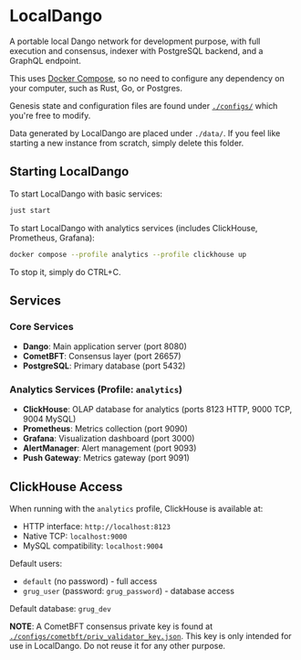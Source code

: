 # LocalDango

A portable local Dango network for development purpose, with full execution and consensus, indexer with PostgreSQL backend, and a GraphQL endpoint.

This uses [Docker Compose](https://docs.docker.com/compose/), so no need to configure any dependency on your computer, such as Rust, Go, or Postgres.

Genesis state and configuration files are found under [`./configs/`](./configs/) which you're free to modify.

Data generated by LocalDango are placed under `./data/`. If you feel like starting a new instance from scratch, simply delete this folder.

## Starting LocalDango

To start LocalDango with basic services:

```bash
just start
```

To start LocalDango with analytics services (includes ClickHouse, Prometheus, Grafana):

```bash
docker compose --profile analytics --profile clickhouse up
```

To stop it, simply do CTRL+C.

## Services

### Core Services

- **Dango**: Main application server (port 8080)
- **CometBFT**: Consensus layer (port 26657)
- **PostgreSQL**: Primary database (port 5432)

### Analytics Services (Profile: `analytics`)

- **ClickHouse**: OLAP database for analytics (ports 8123 HTTP, 9000 TCP, 9004 MySQL)
- **Prometheus**: Metrics collection (port 9090)
- **Grafana**: Visualization dashboard (port 3000)
- **AlertManager**: Alert management (port 9093)
- **Push Gateway**: Metrics gateway (port 9091)

## ClickHouse Access

When running with the `analytics` profile, ClickHouse is available at:

- HTTP interface: `http://localhost:8123`
- Native TCP: `localhost:9000`
- MySQL compatibility: `localhost:9004`

Default users:

- `default` (no password) - full access
- `grug_user` (password: `grug_password`) - database access

Default database: `grug_dev`

**NOTE**: A CometBFT consensus private key is found at [`./configs/cometbft/priv_validator_key.json`](./configs/cometbft/config/priv_validator_key.json). This key is only intended for use in LocalDango. Do not reuse it for any other purpose.
